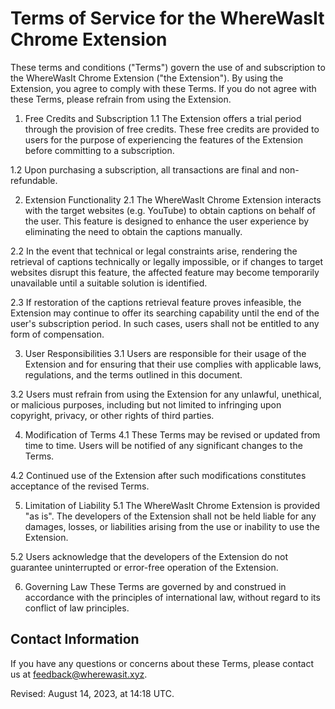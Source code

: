 # Terms of Service for the WhereWasIt Chrome Extension
These terms and conditions ("Terms") govern the use of and subscription to the WhereWasIt Chrome Extension ("the Extension"). By using the Extension, you agree to comply with these Terms. If you do not agree with these Terms, please refrain from using the Extension.

1. Free Credits and Subscription
1.1 The Extension offers a trial period through the provision of free credits. These free credits are provided to users for the purpose of experiencing the features of the Extension before committing to a subscription.

1.2 Upon purchasing a subscription, all transactions are final and non-refundable.

2. Extension Functionality
2.1 The WhereWasIt Chrome Extension interacts with the target websites (e.g. YouTube) to obtain captions on behalf of the user. This feature is designed to enhance the user experience by eliminating the need to obtain the captions manually.

2.2 In the event that technical or legal constraints arise, rendering the retrieval of captions technically or legally impossible, or if changes to target websites disrupt this feature, the affected feature may become temporarily unavailable until a suitable solution is identified.

2.3 If restoration of the captions retrieval feature proves infeasible, the Extension may continue to offer its searching capability until the end of the user's subscription period. In such cases, users shall not be entitled to any form of compensation.

3. User Responsibilities
3.1 Users are responsible for their usage of the Extension and for ensuring that their use complies with applicable laws, regulations, and the terms outlined in this document.

3.2 Users must refrain from using the Extension for any unlawful, unethical, or malicious purposes, including but not limited to infringing upon copyright, privacy, or other rights of third parties.

4. Modification of Terms
4.1 These Terms may be revised or updated from time to time. Users will be notified of any significant changes to the Terms.

4.2 Continued use of the Extension after such modifications constitutes acceptance of the revised Terms.

5. Limitation of Liability
5.1 The WhereWasIt Chrome Extension is provided "as is". The developers of the Extension shall not be held liable for any damages, losses, or liabilities arising from the use or inability to use the Extension.

5.2 Users acknowledge that the developers of the Extension do not guarantee uninterrupted or error-free operation of the Extension.

6. Governing Law
These Terms are governed by and construed in accordance with the principles of international law, without regard to its conflict of law principles.

## Contact Information
If you have any questions or concerns about these Terms, please contact us at feedback@wherewasit.xyz.

Revised: August 14, 2023, at 14:18 UTC.